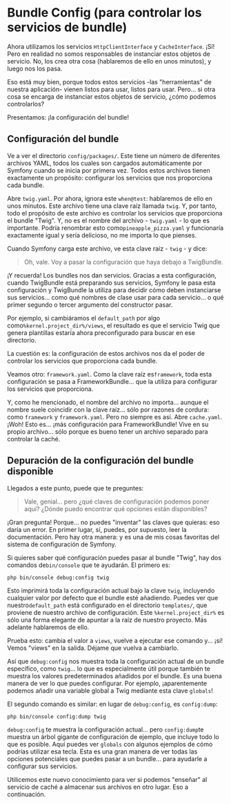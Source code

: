 # Bundle Config (para controlar los servicios de bundle)

Ahora utilizamos los servicios `HttpClientInterface` y `CacheInterface`. ¡Sí! Pero en realidad no somos responsables de instanciar estos objetos de servicio. No, los crea otra cosa (hablaremos de ello en unos minutos), y luego nos los pasa.

Eso está muy bien, porque todos estos servicios -las "herramientas" de nuestra aplicación- vienen listos para usar, listos para usar. Pero... si otra cosa se encarga de instanciar estos objetos de servicio, ¿cómo podemos controlarlos?

Presentamos: ¡la configuración del bundle!

## Configuración del bundle

Ve a ver el directorio `config/packages/`. Este tiene un número de diferentes archivos YAML, todos los cuales son cargados automáticamente por Symfony cuando se inicia por primera vez. Todos estos archivos tienen exactamente un propósito: configurar los servicios que nos proporciona cada bundle.

Abre `twig.yaml`. Por ahora, ignora este `when@test`: hablaremos de ello en unos minutos. Este archivo tiene una clave raíz llamada `twig`. Y, por tanto, todo el propósito de este archivo es controlar los servicios que proporciona el bundle "Twig". Y, no es el nombre del archivo - `twig.yaml` - lo que es importante. Podría renombrar esto como`pineapple_pizza.yaml` y funcionaría exactamente igual y sería delicioso, no me importa lo que pienses.

Cuando Symfony carga este archivo, ve esta clave raíz - `twig` - y dice:

> Oh, vale. Voy a pasar la configuración que haya debajo a TwigBundle.

¡Y recuerda! Los bundles nos dan servicios. Gracias a esta configuración, cuando TwigBundle está preparando sus servicios, Symfony le pasa esta configuración y TwigBundle la utiliza para decidir cómo deben instanciarse sus servicios... como qué nombres de clase usar para cada servicio... o qué primer segundo o tercer argumento del constructor pasar.

Por ejemplo, si cambiáramos el `default_path` por algo como`%kernel.project_dir%/views`, el resultado es que el servicio Twig que genera plantillas estaría ahora preconfigurado para buscar en ese directorio.

La cuestión es: la configuración de estos archivos nos da el poder de controlar los servicios que proporciona cada bundle.

Veamos otro: `framework.yaml`. Como la clave raíz es`framework`, toda esta configuración se pasa a FrameworkBundle... que la utiliza para configurar los servicios que proporciona.

Y, como he mencionado, el nombre del archivo no importa... aunque el nombre suele coincidir con la clave raíz... sólo por razones de cordura: como `framework` y `framework.yaml`. Pero no siempre es así. Abre `cache.yaml`. ¡Woh! Esto es... ¡más configuración para FrameworkBundle! Vive en su propio archivo... sólo porque es bueno tener un archivo separado para controlar la caché.

## Depuración de la configuración del bundle disponible

Llegados a este punto, puede que te preguntes:

> Vale, genial... pero ¿qué claves de configuración podemos poner aquí? ¿Dónde puedo
> encontrar qué opciones están disponibles?

¡Gran pregunta! Porque... no puedes "inventar" las claves que quieras: eso daría un error. En primer lugar, sí, puedes, por supuesto, leer la documentación. Pero hay otra manera: y es una de mis cosas favoritas del sistema de configuración de Symfony.

Si quieres saber qué configuración puedes pasar al bundle "Twig", hay dos comandos de`bin/console` que te ayudarán. El primero es:

```terminal
php bin/console debug:config twig
```

Esto imprimirá toda la configuración actual bajo la clave `twig`, incluyendo cualquier valor por defecto que el bundle esté añadiendo. Puedes ver que nuestro`default_path` está configurado en el directorio `templates/`, que proviene de nuestro archivo de configuración. Este `%kernel.project_dir%` es sólo una forma elegante de apuntar a la raíz de nuestro proyecto. Más adelante hablaremos de ello.

Prueba esto: cambia el valor a `views`, vuelve a ejecutar ese comando y... ¡sí! Vemos "views" en la salida. Déjame que vuelva a cambiarlo.

Así que `debug:config` nos muestra toda la configuración actual de un bundle específico, como `twig`... lo que es especialmente útil porque también te muestra los valores predeterminados añadidos por el bundle. Es una buena manera de ver lo que puedes configurar. Por ejemplo, ¡aparentemente podemos añadir una variable global a Twig mediante esta clave `globals`!

El segundo comando es similar: en lugar de `debug:config`, es `config:dump`:

```terminal
php bin/console config:dump twig
```

`debug:config` te muestra la configuración actual... pero `config:dump`te muestra un árbol gigante de configuración de ejemplo, que incluye todo lo que es posible. Aquí puedes ver `globals` con algunos ejemplos de cómo podrías utilizar esa tecla. Esta es una gran manera de ver todas las opciones potenciales que puedes pasar a un bundle... para ayudarle a configurar sus servicios.

Utilicemos este nuevo conocimiento para ver si podemos "enseñar" al servicio de caché a almacenar sus archivos en otro lugar. Eso a continuación.
